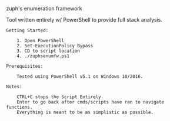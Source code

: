 zuph's enumeration framework

Tool written entirely w/ PowerShell to provide full stack analysis.

	Getting Started:

		1. Open PowerShell
		2. Set-ExecutionPolicy Bypass
		3. CD to script location
		4. ./zuphsenumfw.ps1

	Prerequisites:

		Tested using PowerShell v5.1 on Windows 10/2016.

	Notes:
	
		CTRL+C stops the Script Entirely.
		Enter to go back after cmds/scripts have ran to navigate functions.
		Everything is meant to be as simplistic as possible.
